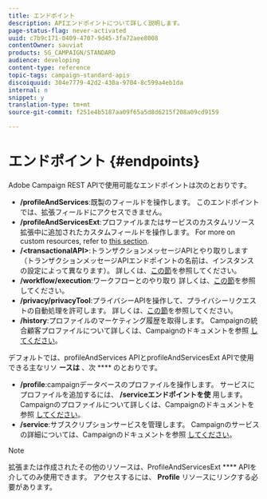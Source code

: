 ```yaml
---
title: エンドポイント
description: APIエンドポイントについて詳しく説明します。
page-status-flag: never-activated
uuid: c7b9c171-0409-4707-9d45-3fa72aee8008
contentOwner: sauviat
products: SG_CAMPAIGN/STANDARD
audience: developing
content-type: reference
topic-tags: campaign-standard-apis
discoiquuid: 304e7779-42d2-430a-9704-8c599a4eb1da
internal: n
snippet: y
translation-type: tm+mt
source-git-commit: f251e4b5187aa09f65a5d8d6215f208a09cd9159

---
```



# エンドポイント {#endpoints}

Adobe Campaign REST APIで使用可能なエンドポイントは次のとおりです。

* **/profileAndServices**:既製のフィールドを操作します。 このエンドポイントでは、拡張フィールドにアクセスできません。
* **/profileAndServicesExt**:プロファイルまたはサービスのカスタムリソース拡張中に追加されたカスタムフィールドを操作します。 For more on custom resources, refer to [this section](../../api/using/custom-resources.md).
* **/&lt;transactionalAPI&gt;**:トランザクションメッセージAPIとやり取りします（トランザクションメッセージAPIエンドポイントの名前は、インスタンスの設定によって異なります）。 詳しくは、[この節](../../api/using/managing-transactional-messages.md)を参照してください。
* **/workflow/execution**:ワークフローとのやり取り 詳しくは、[この節](../../api/using/controlling-a-workflow.md)を参照してください。
* **/privacy/privacyTool**:プライバシーAPIを操作して、プライバシーリクエストの自動処理を許可します。 詳しくは、[この節](../../api/using/creating-a-privacy-request.md)を参照してください。
* **/history**:プロファイルのマーケティング履歴を取得します。 Campaignの統合顧客プロファイルについて詳しくは、Campaignのドキュメントを参照 [してください](https://helpx.adobe.com/campaign/standard/audiences/using/integrated-customer-profile.html)。

デフォルトでは、profileAndServices APIとprofileAndServicesExt APIで使用できる主なリソ **ースは** 、次 **** のとおりです。

* **/profile**:campaignデータベースのプロファイルを操作します。 サービスにプロファイルを追加するには、 **/serviceエンドポイントを使** 用します。 Campaignのプロファイルについて詳しくは、Campaignのドキュメントを参照 [してください](https://helpx.adobe.com/campaign/standard/audiences/using/about-profiles.html)。
* **/service**:サブスクリプションサービスを管理します。 Campaignのサービスの詳細については、Campaignのドキュメントを参照 [してください](https://helpx.adobe.com/campaign/standard/audiences/using/creating-a-service.html)。

>[!NOTE]
>
>拡張または作成されたその他のリソースは、ProfileAndServicesExt **** APIを介してのみ使用できます。 アクセスするには、 **Profile** リソースにリンクする必要があります。
